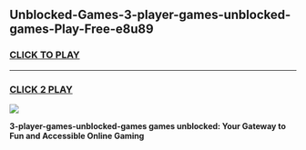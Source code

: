 
## Unblocked-Games-3-player-games-unblocked-games-Play-Free-e8u89
<h3>
<a href="https://premium76.site?title=3-player-games-unblocked-games&ref=15A">CLICK TO PLAY</a></h3>
<hr>

<h3>
<a href="https://premium76.site?title=3-player-games-unblocked-games&ref=15A">CLICK 2 PLAY</a>
  
</h3>

<a href="https://premium76.site?title=3-player-games-unblocked-games&ref=15A"><img src="https://clearcache.store/games.png"></a>


**3-player-games-unblocked-games games unblocked: Your Gateway to Fun and Accessible Online Gaming**
